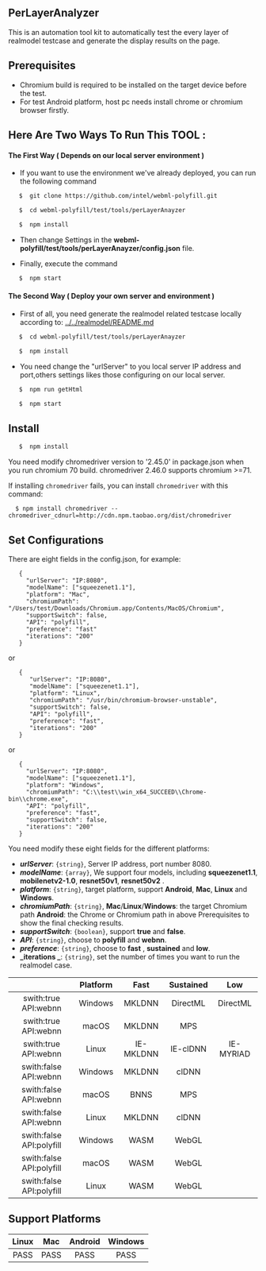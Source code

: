 ## PerLayerAnalyzer
This is an automation tool kit to automatically test the every layer of realmodel testcase and generate the display results on the page.

## Prerequisites
* Chromium build is required to be installed on the target device before the test.
* For test Android platform, host pc needs install chrome or chromium browser firstly.

## Here Are Two Ways To Run This TOOL :

#### The First Way ( Depends on our local server environment )

* If you want to use the environment we've already deployed, you can run the following command
```sh
   $  git clone https://github.com/intel/webml-polyfill.git
```
```sh
   $  cd webml-polyfill/test/tools/perLayerAnayzer
```
```sh
   $  npm install
```

* Then change Settings in the **webml-polyfill/test/tools/perLayerAnayzer/config.json** file.

* Finally, execute the command
```sh
   $  npm start
```

#### The Second Way ( Deploy your own server and environment )

* First of all, you need generate the realmodel related testcase locally according to: [../../realmodel/README.md](https://github.com/intel/webml-polyfill/tree/master/test/realmodel/README.md)

```sh
   $  cd webml-polyfill/test/tools/perLayerAnayzer
```
```sh
   $  npm install
```
* You need change the "urlServer" to you local server IP address and port,others settings likes those configuring on our local server.
```sh
   $  npm run getHtml
```
```sh
   $  npm start
```

## Install
```sh
   $  npm install
```
   You need modify chromedriver version to '2.45.0' in package.json when you run chromium 70 build. chromedriver 2.46.0 supports chromium >=71.

   If installing `chromedriver` fails, you can install `chromedriver` with this command:

      $ npm install chromedriver --chromedriver_cdnurl=http://cdn.npm.taobao.org/dist/chromedriver

## Set Configurations
   There are eight fields in the config.json, for example:
```
   {
     "urlServer": "IP:8080",
     "modelName": ["squeezenet1.1"],
     "platform": "Mac",
     "chromiumPath": "/Users/test/Downloads/Chromium.app/Contents/MacOS/Chromium",
     "supportSwitch": false,
     "API": "polyfill",
     "preference": "fast"
     "iterations": "200"
   }
```
   or

```
   {
      "urlServer": "IP:8080",
      "modelName": ["squeezenet1.1"],
      "platform": "Linux",
      "chromiumPath": "/usr/bin/chromium-browser-unstable",
      "supportSwitch": false,
      "API": "polyfill",
      "preference": "fast",
      "iterations": "200"
   }
```
   or

```
   {
     "urlServer": "IP:8080",
     "modelName": ["squeezenet1.1"],
     "platform": "Windows",
     "chromiumPath": "C:\\test\\win_x64_SUCCEED\\Chrome-bin\\chrome.exe",
     "API": "polyfill",
     "preference": "fast",
     "supportSwitch": false,
     "iterations": "200"
   }
```
   You need modify these eight fields for the different platforms:
   + **_urlServer_**: `{string}`, Server IP address, port number 8080.
   + **_modelName_**: `{array}`, We support four models, including  **squeezenet1.1**, **mobilenetv2-1.0**, **resnet50v1**, **resnet50v2** .
   + **_platform_**: `{string}`, target platform, support **Android**, **Mac**, **Linux** and **Windows**.
   + **_chromiumPath_**: `{string}`, **Mac**/**Linux**/**Windows**: the target Chromium path **Android**: the Chrome or Chromium path in above Prerequisites to show the final checking results.
   + **_supportSwitch_**: `{boolean}`, support **true** and **false**.
   + **_API_**: `{string}`, choose to **polyfill** and **webnn**.
   + **_preference_**: `{string}`, choose to  **fast** , **sustained** and **low**.
   + **_iterations _**: `{string}`, set the number of times you want to run the realmodel case.

|    |  Platform  |  Fast  |  Sustained  |  Low  |
|  :-----:  |  :----:  |   :----:   |   :----:   |   :----:   |
|  swith:true API:webnn  |  Windows   |    MKLDNN   |    DirectML   |   DirectML   |
|  swith:true API:webnn  |  macOS  |  MKLDNN  |  MPS  |      |
|  swith:true API:webnn  |  Linux  |   IE-MKLDNN |   IE-clDNN	|   IE-MYRIAD  |
|  swith:false API:webnn  |  Windows  |  MKLDNN  |  clDNN  |      |
|  swith:false API:webnn  |  macOS  |   BNNS   |   MPS   |      |
|  swith:false API:webnn  |  Linux   |    MKLDNN   |    clDNN   |      |
|  swith:false API:polyfill  |  Windows  |   WASM   |   WebGL   |      |
|  swith:false API:polyfill  |  macOS  |   WASM   |   WebGL   |      |
|  swith:false API:polyfill  |  Linux  |   WASM   |   WebGL   |      |


## Support Platforms

|  Linux  |   Mac   |  Android  |  Windows  |
|  :---:  |  :---:  |   :---:   |   :---:   |
|  PASS   |   PASS  |    PASS   |    PASS   |
